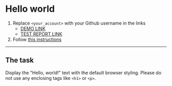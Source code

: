 # Hello world
1. Replace `<your_account>` with your Github username in the links
    - [DEMO LINK](https://maryna-zinchenko.github.io/layout_hello-world/) <br>
    - [TEST REPORT LINK](https://maryna-zinchenko.github.io/layout_hello-world/report/html_report/)
2. Follow [this instructions](https://mate-academy.github.io/layout_task-guideline/)
___

## The task
Display the "Hello, world!" text with the default browser styling. Please do not
use any enclosing tags like `<h1>` or `<p>`.
